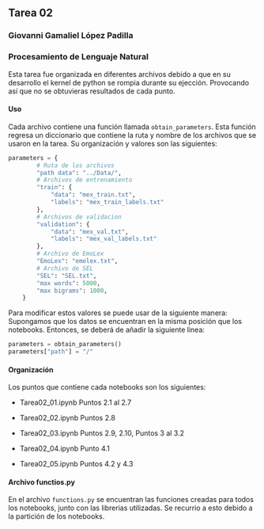 ## Tarea 02

### Giovanni Gamaliel López Padilla

### Procesamiento de Lenguaje Natural

Esta tarea fue organizada en diferentes archivos debido a que en su desarrollo el kernel de python se rompia durante su ejección. Provocando así que no se obtuvieras resultados de cada punto.

#### Uso

Cada archivo contiene una función llamada `obtain_parameters`. Esta función regresa un diccionario que contiene la ruta y nombre de los archivos que se usaron en la tarea. Su organización y valores son las siguientes:

```python
parameters = {
        # Ruta de los archivos
        "path data": "../Data/",
        # Archivos de entrenamiento
        "train": {
            "data": "mex_train.txt",
            "labels": "mex_train_labels.txt"
        },
        # Archivos de validacion
        "validation": {
            "data": "mex_val.txt",
            "labels": "mex_val_labels.txt"
        },
        # Archivo de EmoLex
        "EmoLex": "emolex.txt",
        # Archivo de SEL
        "SEL": "SEL.txt",
        "max words": 5000,
        "max bigrams": 1000,
    }
```

Para modificar estos valores se puede usar de la siguiente manera: Supongamos que los datos se encuentran en la misma posición que los notebooks. Entonces, se deberá de añadir la siguiente linea:

```python
parameters = obtain_parameters()
parameters["path"] = "/"
```

#### Organización

Los puntos que contiene cada notebooks son los siguientes:

- Tarea02_01.ipynb
  Puntos 2.1 al 2.7

- Tarea02_02.ipynb
  Puntos 2.8

- Tarea02_03.ipynb
  Puntos 2.9, 2.10, Puntos 3 al 3.2

- Tarea02_04.ipynb
  Punto 4.1

- Tarea02_05.ipynb
  Puntos 4.2 y 4.3

#### Archivo functios.py

En el archivo `functions.py` se encuentran las funciones creadas para todos los notebooks, junto con las librerias utilizadas. Se recurrio a esto debido a la partición de los notebooks.
